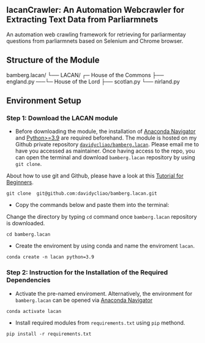 
## lacanCrawler: An Automation Webcrawler for Extracting Text Data from Parliarmnets

An automation web crawling framework for retrieving for parliarmentay questions from parliarmnets based on Selenium and Chrome browser.

## Structure of the Module

bamberg.lacan/
    └── LACAN/           ┌─ House of the Commons
        ├── england.py╶──└─ House of the Lord
        ├── scotlan.py
        └── nirland.py


## Environment Setup

### Step 1: Download the LACAN module 

- Before downloading the module, the installation of  [Anaconda Navigator](https://www.anaconda.com/products/individual-b) and [Python>=3.9](https://www.python.org/downloads/release/python-3810/) are required beforehand. The module is hosted on my Github private repository [`davidycliao/bamberg.lacan`](https://github.com/davidycliao/bamberg.lacan). Please email me to have you accessed as maintainer. Once having access to the repo, you can open the terminal and download `bamberg.lacan` repository by using `git clone`. 

About how to use git and Github, please have a look at this [Tutorial for Beginners](https://www.youtube.com/watch?v=RvnM6EEwp1I). 

```
git clone  git@github.com:davidycliao/bamberg.lacan.git
```

- Copy the commands below and paste them into the terminal:

Change the directory by typing `cd` command once `bamberg.lacan` repository is downloaded.

```
cd bamberg.lacan
```

- Create the enviroment by using conda and name the enviroment `lacan`.

```
conda create -n lacan python=3.9
```

### Step 2: Instruction for the Installation of the Required Dependencies

- Activate the pre-named enviroment. Alternatively, the environment for `bamberg.lacan` can be opened via [Anaconda Navigator](https://www.anaconda.com/products/individual-b)

```
conda activate lacan 
```

- Install required modules from `requirements.txt` using `pip` methond.

```
pip install -r requirements.txt   
```

